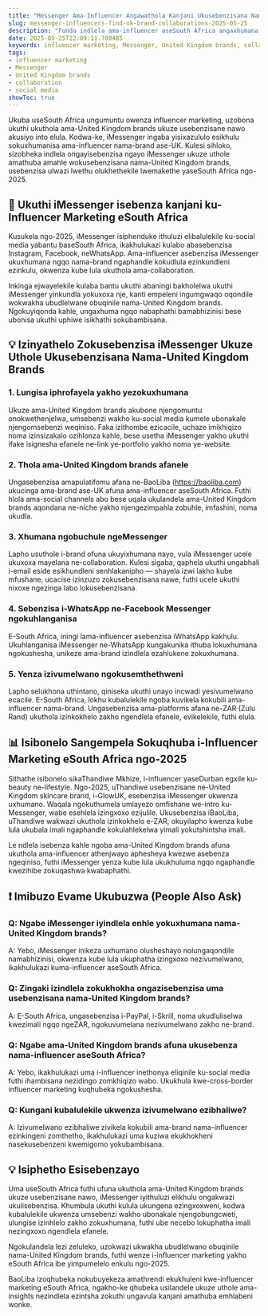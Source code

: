 ```yaml
---
title: "Messenger Ama-Influencer Angawathola Kanjani Ukusebenzisana Nama-United Kingdom Brands eSouth Africa"
slug: messenger-influencers-find-uk-brand-collaborations-2025-05-25
description: "Funda indlela ama-influencer aseSouth Africa angaxhumana khona nama-United Kingdom brands usebenzisa iMessenger, ngethuluzi eliphumelelayo le-influencer marketing eliqinisekisa ukusebenzisana okusebenzayo ku-social media."
date: 2025-05-25T22:09:11.780485
keywords: influencer marketing, Messenger, United Kingdom brands, collaboration, social media
tags:
- influencer marketing
- Messenger
- United Kingdom brands
- collaboration
- social media
showToc: true
---
```


Ukuba useSouth Africa ungumuntu owenza influencer marketing, uzobona ukuthi ukuthola ama-United Kingdom brands ukuze usebenzisane nawo akusiyo into elula. Kodwa-ke, iMessenger ingaba yisixazululo esikhulu sokuxhumanisa ama-influencer nama-brand ase-UK. Kulesi sihloko, sizobheka indlela ongayisebenzisa ngayo iMessenger ukuze uthole amathuba amahle wokusebenzisana nama-United Kingdom brands, usebenzisa ulwazi lwethu olukhethekile lwemakethe yaseSouth Africa ngo-2025.

## 📢 Ukuthi iMessenger isebenza kanjani ku-Influencer Marketing eSouth Africa  

Kusukela ngo-2025, iMessenger isiphenduke ithuluzi elibalulekile ku-social media yabantu baseSouth Africa, ikakhulukazi kulabo abasebenzisa Instagram, Facebook, neWhatsApp. Ama-influencer asebenzisa iMessenger ukuxhumana ngqo nama-brand ngaphandle kokudlula ezinkundleni ezinkulu, okwenza kube lula ukuthola ama-collaboration.

Inkinga ejwayelekile kulaba bantu ukuthi abaningi bakholelwa ukuthi iMessenger yinkundla yokuxoxa nje, kanti empeleni ingumgwaqo oqondile wokwakha ubudlelwane obuqinile nama-United Kingdom brands. Ngokuyiqonda kahle, ungaxhuma ngqo nabaphathi bamabhizinisi bese ubonisa ukuthi uphiwe isikhathi sokubambisana.

## 💡 Izinyathelo Zokusebenzisa iMessenger Ukuze Uthole Ukusebenzisana Nama-United Kingdom Brands  

### 1. Lungisa iphrofayela yakho yezokuxhumana  

Ukuze ama-United Kingdom brands akubone njengomuntu onokwethenjelwa, umsebenzi wakho ku-social media kumele ubonakale njengomsebenzi weqiniso. Faka izithombe ezicacile, uchaze imikhiqizo noma izinsizakalo ozihlonza kahle, bese usetha iMessenger yakho ukuthi ifake isignesha efanele ne-link ye-portfolio yakho noma ye-website.

### 2. Thola ama-United Kingdom brands afanele  

Ungasebenzisa amapulatifomu afana ne-BaoLiba (https://baoliba.com) ukucinga ama-brand ase-UK afuna ama-influencer aseSouth Africa. Futhi hlola ama-social channels abo bese uqala ukulandela ama-United Kingdom brands aqondana ne-niche yakho njengezimpahla zobuhle, imfashini, noma ukudla.

### 3. Xhumana ngobuchule ngeMessenger  

Lapho usuthole i-brand ofuna ukuyixhumana nayo, vula iMessenger ucele ukuxoxa mayelana ne-collaboration. Kulesi sigaba, qaphela ukuthi ungabhali i-email eside esikhundleni senhlakanipho — shayela izwi lakho kube mfushane, ucacise izinzuzo zokusebenzisana nawe, futhi ucele ukuthi nixoxe ngezinga labo lokusebenzisana.

### 4. Sebenzisa i-WhatsApp ne-Facebook Messenger ngokuhlanganisa  

E-South Africa, iningi lama-influencer asebenzisa iWhatsApp kakhulu. Ukuhlanganisa iMessenger ne-WhatsApp kungakunika ithuba lokuxhumana ngokushesha, unikeze ama-brand izindlela ezahlukene zokuxhumana.

### 5. Yenza izivumelwano ngokusemthethweni  

Lapho selukhona uthintano, qiniseka ukuthi unayo incwadi yesivumelwano ecacile. E-South Africa, lokhu kubalulekile ngoba kuvikela kokubili ama-influencer nama-brand. Ungasebenzisa ama-platforms afana ne-ZAR (Zulu Rand) ukuthola izinkokhelo zakho ngendlela efanele, evikelekile, futhi elula.

## 📊 Isibonelo Sangempela Sokuqhuba i-Influencer Marketing eSouth Africa ngo-2025  

Sithathe isibonelo sikaThandiwe Mkhize, i-influencer yaseDurban egxile ku-beauty ne-lifestyle. Ngo-2025, uThandiwe usebenzisane ne-United Kingdom skincare brand, i-GlowUK, esebenzisa iMessenger ukwenza uxhumano. Waqala ngokuthumela umlayezo omfishane we-intro ku-Messenger, wabe esehlela izingxoxo ezijulile. Ukusebenzisa iBaoLiba, uThandiwe wakwazi ukuthola izinkokhelo e-ZAR, okuyilapho kwenza kube lula ukubala imali ngaphandle kokulahlekelwa yimali yokutshintsha imali.

Le ndlela isebenza kahle ngoba ama-United Kingdom brands afuna ukuthola ama-influencer athenjwayo aphesheya kwezwe asebenza ngeqiniso, futhi iMessenger yenza kube lula ukukhuluma ngqo ngaphandle kwezihibe zokuqashwa kwabaphathi.

## ❗ Imibuzo Evame Ukubuzwa (People Also Ask)  

### Q: Ngabe iMessenger iyindlela enhle yokuxhumana nama-United Kingdom brands?  
A: Yebo, iMessenger inikeza uxhumano olusheshayo nolungaqondile namabhizinisi, okwenza kube lula ukuphatha izingxoxo nezivumelwano, ikakhulukazi kuma-influencer aseSouth Africa.

### Q: Zingaki izindlela zokukhokha ongazisebenzisa uma usebenzisana nama-United Kingdom brands?  
A: E-South Africa, ungasebenzisa i-PayPal, i-Skrill, noma ukudluliselwa kwezimali ngqo ngeZAR, ngokuvumelana nezivumelwano zakho ne-brand.

### Q: Ngabe ama-United Kingdom brands afuna ukusebenza nama-influencer aseSouth Africa?  
A: Yebo, ikakhulukazi uma i-influencer inethonya eliqinile ku-social media futhi ihambisana nezidingo zomkhiqizo wabo. Ukukhula kwe-cross-border influencer marketing kuqhubeka ngokushesha.

### Q: Kungani kubalulekile ukwenza izivumelwano ezibhaliwe?  
A: Izivumelwano ezibhaliwe zivikela kokubili ama-brand nama-influencer ezinkingeni zomthetho, ikakhulukazi uma kuziwa ekukhokheni nasekusebenzeni kwemigomo yokubambisana.

## 💡 Isiphetho Esisebenzayo  

Uma useSouth Africa futhi ufuna ukuthola ama-United Kingdom brands ukuze usebenzisane nawo, iMessenger iyithuluzi elikhulu ongakwazi ukulisebenzisa. Khumbula ukuthi kulula ukungena ezingxoxweni, kodwa kubalulekile ukwenza umsebenzi wakho ubonakale njengobungcweti, ulungise izinhlelo zakho zokuxhumana, futhi ube necebo lokuphatha imali nezingxoxo ngendlela efanele.

Ngokulandela lezi zeluleko, uzokwazi ukwakha ubudlelwano obuqinile nama-United Kingdom brands, futhi wenze i-influencer marketing yakho eSouth Africa ibe yimpumelelo enkulu ngo-2025.

BaoLiba izoqhubeka nokubuyekeza amathrendi ekukhuleni kwe-influencer marketing eSouth Africa, ngakho-ke qhubeka usilandele ukuze uthole ama-insights nezindlela ezintsha zokuthi ungavula kanjani amathuba emhlabeni wonke.